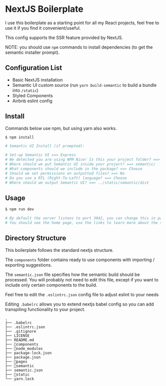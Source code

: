 # NextJS Boilerplate

I use this boilerplate as a starting point for all my React projects, feel free to use it if you find it convenient/useful.

This config supports the SSR feature provided by NextJS.

NOTE: you should use `npm` commands to install dependencies (to get the semantic installer prompt).

## Configuration List

- Basic NextJS installation
- Semantic UI custom source (run `yarn build-semantic` to build a bundle into `/static`)
- Styled Components
- Airbnb eslint config

## Install

Commands below use npm, but using yarn also works.

```bash
$ npm install

# Semantic UI Install (if prompted):

# Set-up Semantic UI ==> Express
# We detected you are using NPM Nice! Is this your project folder? ==> Yes
# Where should we put Semantic UI inside your project? ==> semantic/
# What components should we include in the package? ==> Choose
# Should we set permissions on outputted files? ==> No
# Do you use a RTL (Right-To-Left) language? ==> Choose
# Where should we output Semantic UI? ==> ../static/semantic/dist
```

## Usage

```bash
$ npm run dev

# By default the server listens to port 3042, you can change this in package.json
# You should see the home page, use the links to learn more about the stack used
```

## Directory Structure

This boilerplate follows the standard nextjs structure.

The `components` folder contains ready to use components with importing / exporting suggestions.

The `semantic.json` file specifies how the semantic build should be processed.
You will probably not need to edit this file, except if you want to include only certain components to the build.

Feel free to edit the `.eslintrc.json` config file to adjust eslint to your needs

Editing `.babelrc` allows you to extend nextjs babel config so you can add transpiling functionality to your project.

```
.
├── .babelrc
├── .eslintrc.json
├── .gitignore
├── LICENSE
├── README.md
├── 📁components
├── 📁node_modules
├── package-lock.json
├── package.json
├── 📁pages
├── 📁semantic
├── semantic.json
├── 📁static
└── yarn.lock
```
